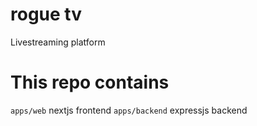 # rogue tv

Livestreaming platform

# This repo contains

`apps/web` nextjs frontend
`apps/backend` expressjs backend

